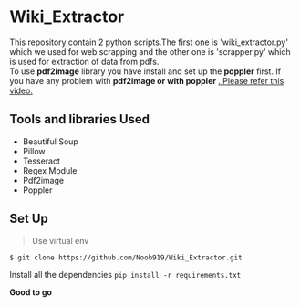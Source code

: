 # Wiki_Extractor
This repository contain 2 python scripts.The first one is 'wiki_extractor.py' which we used for web scrapping and the other one is 'scrapper.py' which is used for extraction of data from pdfs.<br>To use <b>pdf2image</b> library you have install and set up the <b>poppler</b> first. If you have any problem with <b>pdf2image or with poppler</b> <a href = "https://www.youtube.com/watch?v=P6WnKMyOaz8&t=79s">. Please refer this video.</a>

## Tools and libraries Used
- Beautiful Soup
- Pillow
- Tesseract
- Regex Module
- Pdf2image
- Poppler

## Set Up
> Use virtual env <br>

`$ git clone https://github.com/Noob919/Wiki_Extractor.git`<br>

Install all the dependencies `pip install -r requirements.txt`<br>

<b>Good to go

